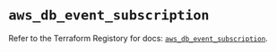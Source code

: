 # `aws_db_event_subscription`

Refer to the Terraform Registory for docs: [`aws_db_event_subscription`](https://registry.terraform.io/providers/hashicorp/aws/3.76.1/docs/resources/db_event_subscription).
